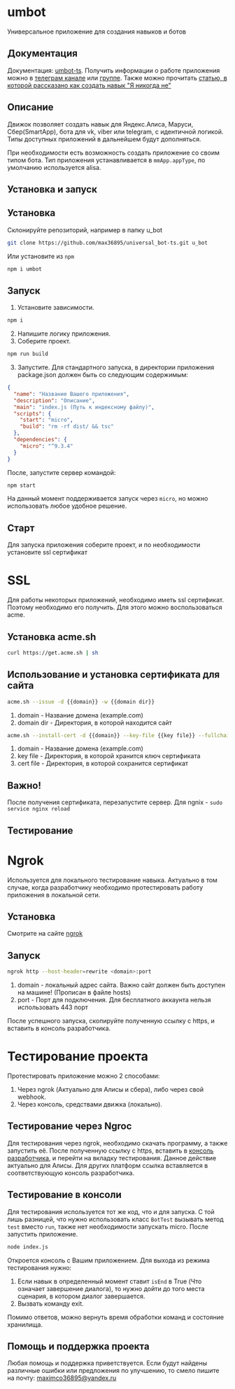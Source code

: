 # umbot
Универсальное приложение для создания навыков и ботов

Документация
------------
Документация: [umbot-ts](https://www.maxim-m.ru/bot/ts-doc/index.html). Получить информации о работе приложения можно в [телеграм канале](https://t.me/joinchat/AAAAAFM8AcuniLTwBLuNsw) или [группе](https://t.me/mm_universal_bot).
Также можно прочитать [статью, в которой рассказано как создать навык "Я никогда не"](https://www.maxim-m.ru/article/sozdanie-navyika-ya-nikogda-ne)

Описание
--------
Движок позволяет создать навык для Яндекс.Алиса, Маруси, Сбер(SmartApp), бота для vk, viber или telegram, с идентичной логикой.
Типы доступных приложений в дальнейшем будут дополняться.

При необходимости есть возможность создать приложение со своим типом бота.
Тип приложения устанавливается в `mmApp.appType`, по умолчанию используется alisa.

Установка и запуск
------
## Установка
Склонируйте репозиторий, например в папку u_bot
```bash
git clone https://github.com/max36895/universal_bot-ts.git u_bot
```
Или установите из `npm`
```bash
npm i umbot
```

## Запуск
1. Установите зависимости.
```bash
npm i
```
2. Напишите логику приложения.
3. Соберите проект.
```bash
npm run build
```
3. Запустите. Для стандартного запуска, в директории приложения package.json должен быть со следующим содержимым:
```json
{
  "name": "Название Вашего приложения",
  "description": "Описание",
  "main": "index.js (Путь к индексному файлу)",
  "scripts": {
    "start": "micro",
    "build": "rm -rf dist/ && tsc"
  },
  "dependencies": {
    "micro": "^9.3.4"
  }
}
```
После, запустите сервер командой:
```bash
npm start
``` 
На данный момент поддерживается запуск через `micro`, но можно использовать любое удобное решение.

Старт
------------
Для запуска приложения соберите проект, и по необходимости установите ssl сертификат
# SSL
Для работы некоторых приложений, необходимо иметь ssl сертификат. Поэтому необходимо его получить. Для этого можно воспользоваться acme.
## Установка acme.sh
```bash
curl https://get.acme.sh | sh
```
## Использование и установка сертификата для сайта
```bash
acme.sh --issue -d {{domain}} -w {{domain dir}}
```
1. domain - Название домена (example.com)
2. domain dir - Директория, в которой находится сайт

```bash
acme.sh --install-cert -d {{domain}} --key-file {{key file}} --fullchain-file {{cert file}} --reloadcmd "service nginx reload"
```
1. domain - Название домена (example.com)
2. key file - Директория, в которой хранится ключ сертификата
3. cert file - Директория, в которой сохранится сертификат

## Важно!
После получения сертификата, перезапустите сервер. Для ngnix - `sudo service nginx reload`

Тестирование
------------
# Ngrok
Используется для локального тестирование навыка. Актуально в том случае, когда разработчику необходимо протестировать работу приложения в локальной сети.
## Установка
Смотрите на сайте [ngrok](https://ngrok.com/download)
## Запуск
```bash
ngrok http --host-header=rewrite <domain>:port
```
1. domain - локальный адрес сайта. Важно сайт должен быть доступен на машине! (Прописан в файле hosts)
2. port - Порт для подключения. Для бесплатного аккаунта нельзя использовать 443 порт

После успешного запуска, скопируйте полученную ссылку с https, и вставить в консоль разработчика.

# Тестирование проекта
Протестировать приложение можно 2 способами:
1. Через ngrok (Актуально для Алисы и сбера), либо через свой webhook.
2. Через консоль, средствами движка (локально).
## Тестирование через Ngroc
Для тестирования через ngrok, необходимо скачать программу, а также запустить её.
После полученную ссылку с https, вставить в [консоль разработчика](https://dialogs.yandex.ru/developer), и перейти на вкладку тестирования.
Данное действие актуально для Алисы. Для других платформ ссылка вставляется в соответствующую консоль разработчика.

## Тестирование в консоли
Для тестирования используется тот же код, что и для запуска.
С той лишь разницей, что нужно использовать класс `BotTest` вызывать метод `test` вместо `run`, также нет необходимости запускать micro.
После запустить приложение. 
```bash
node index.js
```
Откроется консоль с Вашим приложением. Для выхода из режима тестирования нужно:
1. Если навык в определенный момент ставит `isEnd` в True (Что означает завершение диалога), то нужно дойти до того места сценария, в котором диалог завершается.
2. Вызвать команду exit.

Помимо ответов, можно вернуть время обработки команд и состояние хранилища.

Помощь и поддержка проекта
------
Любая помощь и поддержка приветствуется.
Если будут найдены различные ошибки или предложения по улучшению, то смело пишите на почту: maximco36895@yandex.ru
